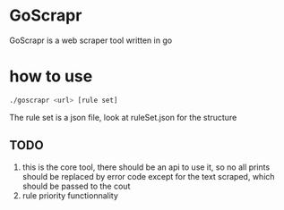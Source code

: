 # GoScrapr
GoScrapr is a web scraper tool written in go

# how to use
```bash
./goscrapr <url> [rule set]

```
The rule set is a json file, look at ruleSet.json for the structure 

## TODO
1. this is the core tool, there should be an api to use it, so no all prints should be replaced by error code except for the text scraped, which should be passed to the cout
2. rule priority functionnality

